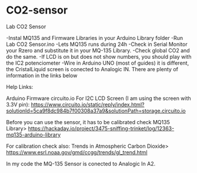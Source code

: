 # CO2-sensor
Lab CO2 Sensor

-Instal MQ135 and Firmware Libraries in your Arduino Library folder
-Run Lab CO2 Sensor.ino 
-Lets MQ135 runs during 24h
-Check in Serial Monitor your Rzero and substitute it in your MQ-135 Library. -Check global CO2 and do the same.
-If LCD is on but does not show numbers, you should play with the IC2 potenciometer 
-Wire in Arduino UNO (most of guides) it is different, the CristalLiquid screen is conected to Analogic IN. There are plenty of information in the links below 



Help Links:


Arduino Firmware circuito.io For I2C LCD Screen (I am using the screen with 3.3V pin): https://www.circuito.io/static/reply/index.html?solutionId=5ca9f8dc984b7f00308a37a9&solutionPath=storage.circuito.io

Before you can use the sensor, it has to be calibrated check MQ135 Library> https://hackaday.io/project/3475-sniffing-trinket/log/12363-mq135-arduino-library

For calibration check also: Trends in Atmospheric Carbon Dioxide> https://www.esrl.noaa.gov/gmd/ccgg/trends/gl_trend.html

In my code the MQ-135 Sensor is conected to Analogic In A2.
